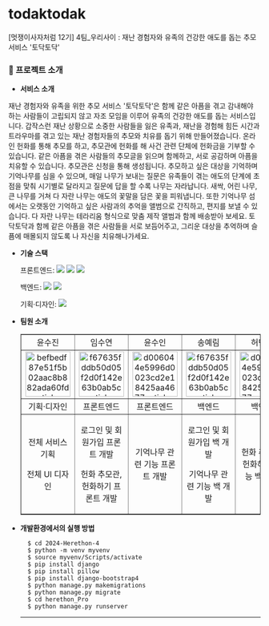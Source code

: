 
# todaktodak
[멋쟁이사자처럼 12기] 4팀_우리사이 : 재난 경험자와 유족의 건강한 애도를 돕는 추모 서비스 '토닥토닥'

### 📙 프로젝트 소개

- **서비스 소개**

재난 경험자와 유족을 위한 추모 서비스 '토닥토닥'은 함께 같은 아픔을 겪고 감내해야 하는 사람들이 고립되지 않고 자조 모임을 이루어 유족의 건강한 애도를 돕는 서비스입니다. 
갑작스런 재난 상황으로 소중한 사람들을 잃은 유족과, 재난을 경험해 힘든 시간과 트라우마를 겪고 있는 재난 경험자들의 추모와 치유를 돕기 위해 만들어졌습니다. 온라인 헌화를 통해 추모를 하고, 추모관에 헌화를 해 사건 관련 단체에 헌화금을 기부할 수 있습니다. 같은 아픔을 겪은 사람들의 추모글을 읽으며 함께하고, 서로 공감하며 아픔을 치유할 수 있습니다. 추모관은 신청을 통해 생성됩니다. 추모하고 싶은 대상을 기억하며 기억나무를 심을 수 있으며, 매일 나무가 보내는 질문은 유족들이 겪는 애도의 단계에 초점을 맞춰 시기별로 달라지고 질문에 답을 할 수록 나무는 자라납니다. 새싹, 어린 나무, 큰 나무를 거쳐 다 자란 나무는 애도의 꽃말을 담은 꽃을 피워냅니다.
또한 기억나무 섬에서는 오랫동안 기억하고 싶은 사람과의 추억을 앨범으로 간직하고, 편지를 보낼 수 있습니다. 다 자란 나무는 테라리움 형식으로 맞춤 제작 앨범과 함께 배송받아 보세요.
토닥토닥과 함께 같은 아픔을 겪은 사람들을 서로 보듬어주고, 그리운 대상을 추억하며 슬픔에 매몰되지 않도록 나 자신을 치유해나가세요.
 
- **기술 스택**

  <span>프론트엔드: </span> <img src="https://img.shields.io/badge/html-E34F26?style=for-the-badge&logo=html5&logoColor=white"> <img src="https://img.shields.io/badge/css-1572B6?style=for-the-badge&logo=css3&logoColor=white"> <img src="https://img.shields.io/badge/javascript-F7DF1E?style=for-the-badge&logo=javascript&logoColor=black">

  <span>백엔드: </span><img src="https://img.shields.io/badge/python-3776AB?style=for-the-badge&logo=python&logoColor=white"> <img src="https://img.shields.io/badge/django-092E20?style=for-the-badge&logo=Django&logoColor=white">

  <span>기획·디자인: </span> <img src="https://img.shields.io/badge/figma-F24E1E?style=for-the-badge&logo=figma&logoColor=white">

- **팀원 소개**
  <table border="" cellspacing="0" cellpadding="0" width="100%">
  <tr width="100%">
  <td align="center">윤수진</a></td>
  <td align="center">임수연</a></td>
  <td  align="center">윤수인</a></td>
  <td  align="center">송예림</a></td>
  <td  align="center">허민영</a></td>
  </tr>

  <tr width="100%">
  <td  align="center"><a href="https://imgbb.com/"><img src="https://i.ibb.co/sWXnzcJ/befbedf87e51f5b02aac8b882ada60fd-sticker.png" alt="befbedf87e51f5b02aac8b882ada60fd-sticker" border="0" width="90px"></a></td>
  <td  align="center"><a href="https://imgbb.com/"><img src="https://i.ibb.co/MRr1QMW/f67635fddb50d05f2d0f142e63b0ab5c-sticker.png" alt="f67635fddb50d05f2d0f142e63b0ab5c-sticker" border="0" width="90px"></a></td>
  <td  align="center"><a href="https://imgbb.com/"><img src="https://i.ibb.co/2KDG82L/d006044e5996d0023cd2e18425aa4677-sticker.png" alt="d006044e5996d0023cd2e18425aa4677-sticker" border="0" width="90px"></a></td>
  <td  align="center"><a href="https://imgbb.com/"><img src="https://i.ibb.co/MRr1QMW/f67635fddb50d05f2d0f142e63b0ab5c-sticker.png" alt="f67635fddb50d05f2d0f142e63b0ab5c-sticker" border="0" width="90px"></a></td>
  <td  align="center"><a href="https://imgbb.com/"><img src="https://i.ibb.co/2KDG82L/d006044e5996d0023cd2e18425aa4677-sticker.png" alt="d006044e5996d0023cd2e18425aa4677-sticker" border="0" width="90px"></a></td>
  </tr>
  <tr width="100%">
  <td  align="center">기획·디자인</td>
  <td  align="center">프론트엔드</td>
  <td  align="center">프론트엔드</td>
  <td  align="center">백엔드</td>
  <td  align="center">백엔드</td>
     </tr>
      <tr width="100%">
          <td  align="center"><p>전체 서비스 기획</p><p>전체 UI 디자인</p></td>
          <td  align="center"><p>로그인 및 회원가입 프론트 개발</p><p>헌화 추모관, 헌화하기 프론트 개발</p></td>
          <td  align="center"><p>기억나무 관련 기능 프론트 개발</p></td>
          <td  align="center"><p>로그인 및 회원가입 백 개발</p><p>기억나무 관련 기능 백 개발</p></td>
          <td  align="center"><p>헌화 추모관, 헌화하기 기능 백 개발</p><p></p></td>
     </tr>
  </table>


- **개발환경에서의 실행 방법**
  ```
    $ cd 2024-Herethon-4
    $ python -m venv myvenv
    $ source myvenv/Scripts/activate
    $ pip install django
    $ pip install pillow
    $ pip install django-bootstrap4
    $ python manage.py makemigrations
    $ python manage.py migrate
    $ cd herethon_Pro
    $ python manage.py runserver
  ```
  <hr/>
